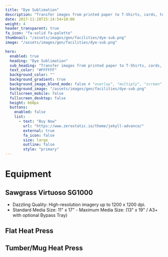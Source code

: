 ```yaml
---
title: "Dye Sublimation"
description: "Transfer images from printed paper to T-Shirts, cards, tote bags and other surfaces via heat transfer."
date: 2017-11-28T15:14:54+10:00
weight: 4
header_transparent: true
fa_icon: "fa-solid fa-palette"
thumbnail: "/assets/images/gen/facilities/dye-sub.png"
image: "/assets/images/gen/facilities/dye-sub.png"

hero:
  enabled: true
  heading: "Dye Sublimation"
  sub_heading: "Transfer images from printed paper to T-Shirts, cards, tote bags and other surfaces via heat transfer."
  text_color: "#FFFFFF"
  background_color: ""
  background_gradient: true
  background_image_blend_mode: false # "overlay", "multiply", "screen"
  background_image: "/assets/images/gen/facilities/dye-sub.png"
  fullscreen_mobile: false
  fullscreen_desktop: false
  height: 660px
  buttons:
    enabled: false
    list:
      - text: "Buy Now"
        url: "https://www.zerostatic.io/theme/jekyll-advance/"
        external: true
        fa_icon: false
        size: large
        outline: false
        style: "primary"
---
```


# Equipment

## Sawgrass Virtuoso SG1000

- Dazzling Quality: High-resolution imagery up to 1200 x 1200 dpi.
- Standard Media Size: 11" x 17" - Maximum Media Size: (13" x 19" / A3+ with optional Bypass Tray)

## Flat Heat Press 

## Tumber/Mug Heat Press

